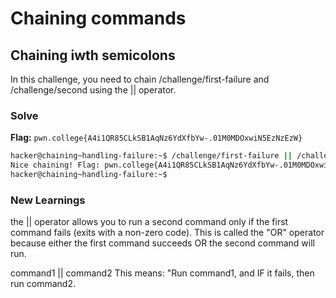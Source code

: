 # Chaining commands

## Chaining iwth semicolons
In this challenge, you need to chain /challenge/first-failure and /challenge/second using the || operator. 

### Solve
**Flag:** `pwn.college{A4i1QR85CLkSB1AqNz6YdXfbYw-.01M0MDOxwiN5EzNzEzW}`

```bash
hacker@chaining~handling-failure:~$ /challenge/first-failure || /challenge/second
Nice chaining! Flag: pwn.college{A4i1QR85CLkSB1AqNz6YdXfbYw-.01M0MDOxwiN5EzNzEzW}
hacker@chaining~handling-failure:~$ 
```
### New Learnings
the || operator allows you to run a second command only if the first command fails (exits with a non-zero code). This is called the "OR" operator because either the first command succeeds OR the second command will run.

command1 || command2
This means: "Run command1, and IF it fails, then run command2.
